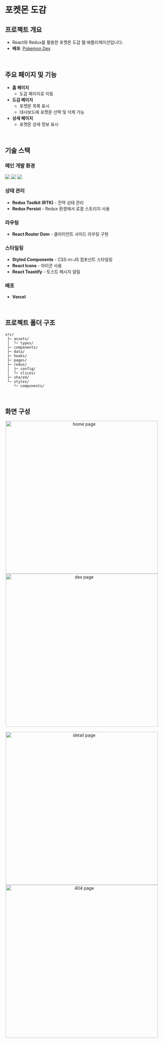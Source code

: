 # 포켓몬 도감

## 프로젝트 개요

- React와 Redux를 활용한 포켓몬 도감 웹 애플리케이션입니다.
- <b>배포</b>: [Pokemon Dex](https://sohxxny-pokemon-dex.vercel.app/)

<br>

## 주요 페이지 및 기능

- <b>홈 페이지</b>
  - 도감 페이지로 이동
- <b>도감 페이지</b>
  - 포켓몬 목록 표시
  - 대시보드에 포켓몬 선택 및 삭제 가능
- <b>상세 페이지</b>
  - 포켓몬 상세 정보 표시

<br>

## 기술 스택

### 메인 개발 환경

<img src="https://img.shields.io/static/v1?label=React&message=18.3&color=61DAFB"> <img src="https://img.shields.io/static/v1?label=JavaScript&message=ES6&color=F7DF1E"> <img src="https://img.shields.io/static/v1?label=vite&message=6.0&color=646CFF">

### 상태 관리

- <b>Redux Toolkit (RTK)</b> - 전역 상태 관리
- <b>Redux Persist</b> - Redux 환경에서 로컬 스토리지 사용

### 라우팅

- <b>React Router Dom</b> - 클라이언트 사이드 라우팅 구현

### 스타일링

- <b>Styled Components</b> - CSS-in-JS 컴포넌트 스타일링
- <b>React Icons</b> - 아이콘 사용
- <b>React Toastify</b> - 토스트 메시지 알림

### 배포

- <b>Vercel</b>

<br>

## 프로젝트 폴더 구조

```
src/
 ├─ assets/
 │  └─ types/
 ├─ components/
 ├─ data/
 ├─ hooks/
 ├─ pages/
 ├─ redux/
 │  ├─ config/
 │  └─ slices/
 ├─ shared/
 └─ styles/
    └─ components/
```

<br>

## 화면 구성

<p align = "center">
<img width="500" alt="home page" src="https://github.com/user-attachments/assets/b01a00fe-e6f3-4be7-9d64-2aed09ed237d" /> 
<img width="500" alt="dex page" src="https://github.com/user-attachments/assets/2b3056f2-fddb-46dd-9ba4-5a1f4cfd3dad" /><br><br>
<img width="500" alt="detail page" src="https://github.com/user-attachments/assets/6ab9d94e-cae5-478c-971e-67f5dd88006f" /> 
<img width="500" alt="404 page" src="https://github.com/user-attachments/assets/c911ea91-0e28-49f3-ae38-3632cdc2712c" />
</p>
